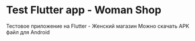 # Test Flutter app - Woman Shop
Тестовое приложение на Flutter - Женский магазин
Можно скачать APK файл для Android

